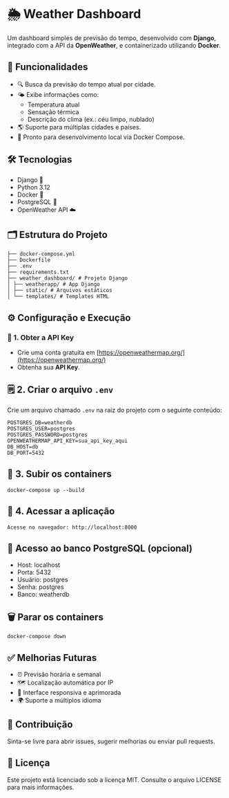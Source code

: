 # 🌦️ Weather Dashboard

Um dashboard simples de previsão do tempo, desenvolvido com **Django**, integrado com a API da **OpenWeather**, e containerizado utilizando **Docker**.

## 🚀 Funcionalidades

- 🔍 Busca da previsão do tempo atual por cidade.
- 🌤️ Exibe informações como:
  - Temperatura atual
  - Sensação térmica
  - Descrição do clima (ex.: céu limpo, nublado)
- 🌎 Suporte para múltiplas cidades e países.
- 🔧 Pronto para desenvolvimento local via Docker Compose.

## 🛠️ Tecnologias

- Django 🐍
- Python 3.12
- Docker 🐳
- PostgreSQL 🐘
- OpenWeather API ☁️

## 🗂️ Estrutura do Projeto
    
    ├── docker-compose.yml
    ├── Dockerfile
    ├── .env
    ├── requirements.txt
    ├── weather_dashboard/ # Projeto Django
    │ ├── weatherapp/ # App Django
    │ ├── static/ # Arquivos estáticos
    │ └── templates/ # Templates HTML


## ⚙️ Configuração e Execução

### 🔑 1. Obter a API Key

- Crie uma conta gratuita em [https://openweathermap.org/](https://openweathermap.org/)
- Obtenha sua **API Key**.

## 🗒️ 2. Criar o arquivo `.env`

Crie um arquivo chamado `.env` na raiz do projeto com o seguinte conteúdo:

```env
POSTGRES_DB=weatherdb
POSTGRES_USER=postgres
POSTGRES_PASSWORD=postgres
OPENWEATHERMAP_API_KEY=sua_api_key_aqui
DB_HOST=db
DB_PORT=5432
```

## 🐳 3. Subir os containers
```
docker-compose up --build
```
## 🔗 4. Acessar a aplicação
```
Acesse no navegador: http://localhost:8000
```
## 🐘 Acesso ao banco PostgreSQL (opcional)

- Host: localhost
- Porta: 5432
- Usuário: postgres
- Senha: postgres
- Banco: weatherdb

## 🗑️ Parar os containers
```
docker-compose down
```

## ✅ Melhorias Futuras
- ⏰ Previsão horária e semanal
- 🗺️ Localização automática por IP
- 🎨 Interface responsiva e aprimorada
- 🌍 Suporte a múltiplos idioma

## 🤝 Contribuição
Sinta-se livre para abrir issues, sugerir melhorias ou enviar pull requests.

## 📜 Licença
Este projeto está licenciado sob a licença MIT. Consulte o arquivo LICENSE para mais informações.

